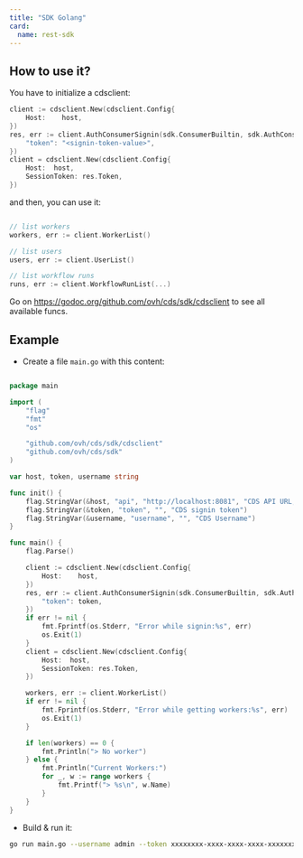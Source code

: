 ```yaml
---
title: "SDK Golang"
card: 
  name: rest-sdk
---
```


## How to use it?

You have to initialize a cdsclient:

```go
client := cdsclient.New(cdsclient.Config{
	Host:    host,
})
res, err := client.AuthConsumerSignin(sdk.ConsumerBuiltin, sdk.AuthConsumerSigninRequest{
	"token": "<signin-token-value>",
})
client = cdsclient.New(cdsclient.Config{
	Host:  host,
	SessionToken: res.Token,
})
```

and then, you can use it:

```go

// list workers
workers, err := client.WorkerList()

// list users
users, err := client.UserList()

// list workflow runs
runs, err := client.WorkflowRunList(...)

```

Go on https://godoc.org/github.com/ovh/cds/sdk/cdsclient to see all available funcs.
	

## Example

+ Create a file `main.go` with this content:

```go

package main

import (
	"flag"
	"fmt"
	"os"

	"github.com/ovh/cds/sdk/cdsclient"
	"github.com/ovh/cds/sdk"
)

var host, token, username string

func init() {
	flag.StringVar(&host, "api", "http://localhost:8081", "CDS API URL, ex: http://localhost:8081")
	flag.StringVar(&token, "token", "", "CDS signin token")
	flag.StringVar(&username, "username", "", "CDS Username")
}

func main() {
	flag.Parse()

	client := cdsclient.New(cdsclient.Config{
		Host:    host,
	})
	res, err := client.AuthConsumerSignin(sdk.ConsumerBuiltin, sdk.AuthConsumerSigninRequest{
		"token": token,
	})
	if err != nil {
		fmt.Fprintf(os.Stderr, "Error while signin:%s", err)
		os.Exit(1)
	}
	client = cdsclient.New(cdsclient.Config{
		Host:  host,
		SessionToken: res.Token,
	})

	workers, err := client.WorkerList()
	if err != nil {
		fmt.Fprintf(os.Stderr, "Error while getting workers:%s", err)
		os.Exit(1)
	}

	if len(workers) == 0 {
		fmt.Println("> No worker")
	} else {
		fmt.Println("Current Workers:")
		for _, w := range workers {
			fmt.Printf("> %s\n", w.Name)
		}
	}
}

```

+ Build & run it: 

```bash
go run main.go --username admin --token xxxxxxxx-xxxx-xxxx-xxxx-xxxxxxxxxxxx --api http://localhost:8081
```
